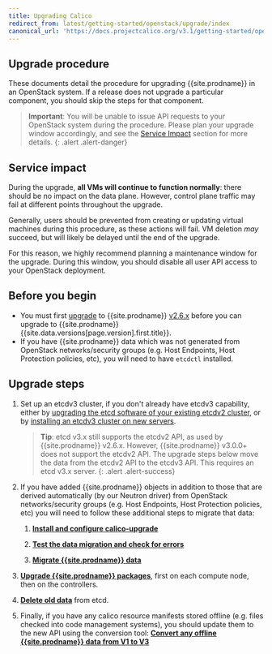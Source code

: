 ```yaml
---
title: Upgrading Calico
redirect_from: latest/getting-started/openstack/upgrade/index
canonical_url: 'https://docs.projectcalico.org/v3.1/getting-started/openstack/upgrade/'
---
```

## Upgrade procedure
These documents detail the procedure for upgrading {{site.prodname}} in an OpenStack system. 
If a release does not upgrade a particular component, you should skip the steps for that component.

> **Important**: You will
> be unable to issue API requests to your OpenStack system during the
> procedure. Please plan your upgrade window accordingly, and see the
> [Service Impact](#service-impact) section for more details.
{: .alert .alert-danger}

## Service impact

During the upgrade, **all VMs will continue to function normally**:
there should be no impact on the data plane. However, control plane
traffic may fail at different points throughout the upgrade.

Generally, users should be prevented from creating or updating virtual
machines during this procedure, as these actions will fail. VM deletion
*may* succeed, but will likely be delayed until the end of the upgrade.

For this reason, we highly recommend planning a maintenance window for
the upgrade. During this window, you should disable all user API access
to your OpenStack deployment.


## Before you begin

- You must first [upgrade](/v2.6/getting-started/openstack/upgrade) 
  to {{site.prodname}} [v2.6.x](https://github.com/projectcalico/calico/releases) 
  before you can upgrade to {{site.prodname}} 
  {{site.data.versions[page.version].first.title}}. 
- If you have {{site.prodname}} data which was not generated from OpenStack networks/security groups (e.g. Host Endpoints, Host Protection policies, etc), you will need to have `etcdctl` installed.

## Upgrade steps

1. Set up an etcdv3 cluster, if you don't already have etcdv3 capability, either by [upgrading the etcd software of your existing etcdv2 cluster](https://coreos.com/etcd/docs/latest/upgrades/upgrade_3_0.html), or by [installing an etcdv3 cluster on new servers](https://coreos.com/etcd/docs/latest/op-guide/clustering.html).
  
   > **Tip**: etcd v3.x still supports the etcdv2 API, as used by {{site.prodname}} v2.6.x.
   > However, {{site.prodname}} v3.0.0+ does not support the etcdv2 API.  The upgrade steps below
   > move the data from the etcdv2 API to the etcdv3 API.  This requires an etcd v3.x server.
   {: .alert .alert-success}

1. If you have added {{site.prodname}} objects in addition to those that are derived automatically (by our Neutron driver) from OpenStack networks/security groups (e.g. Host Endpoints, Host Protection policies, etc) you will need to follow these additional steps to migrate that data:
       
    1. **[Install and configure calico-upgrade](/{{page.version}}/getting-started/openstack/upgrade/setup)** 
    
    1. **[Test the data migration and check for errors](/{{page.version}}/getting-started/openstack/upgrade/test)**
    
    1. **[Migrate {{site.prodname}} data](/{{page.version}}/getting-started/openstack/upgrade/migrate)** 

1. **[Upgrade {{site.prodname}} packages](/{{page.version}}/getting-started/openstack/upgrade/upgrade)**, first on each compute node, then on the controllers. 

1. **[Delete old data](/{{page.version}}/getting-started/openstack/upgrade/delete#deleting-calico-data-from-etcdv2-after-a-successful-migration-and-upgrade)** from etcd.

1. Finally, if you have any calico resource manifests stored offline (e.g. files checked into code management systems), you should update them to the new API using the conversion tool:
  **[Convert any offline {{site.prodname}} data from V1 to V3](/{{page.version}}/getting-started/openstack/upgrade/convert)** 
